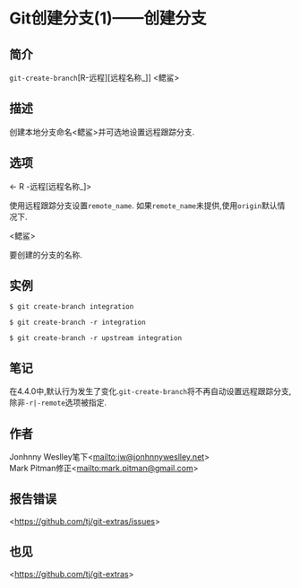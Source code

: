 
# Git创建分支(1)——创建分支

## 简介

`git-create-branch`\[R-远程][远程名称_]] \<鳃鲨>

## 描述

创建本地分支命名\<鳃鲨>并可选地设置远程跟踪分支.

## 选项

  \<- R -远程[远程名称_]>

使用远程跟踪分支设置`remote_name`. 如果`remote_name`未提供,使用`origin`默认情况下.

  \<鳃鲨>

要创建的分支的名称.

## 实例

```
$ git create-branch integration

$ git create-branch -r integration

$ git create-branch -r upstream integration
```

## 笔记

在4.4.0中,默认行为发生了变化.`git-create-branch`将不再自动设置远程跟踪分支,除非`-r|-remote`选项被指定.

## 作者

Jonhnny Weslley笔下\<<mailto:jw@jonhnnyweslley.net>>\
Mark Pitman修正\<<mailto:mark.pitman@gmail.com>>

## 报告错误

\<<https://github.com/tj/git-extras/issues>>

## 也见

\<<https://github.com/tj/git-extras>>
